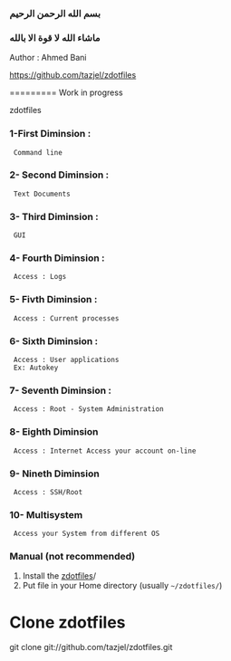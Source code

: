 
### بسم الله الرحمن الرحيم
### ماشاء الله لا قوة الا بالله

Author : Ahmed Bani

https://github.com/tazjel/zdotfiles


=========
Work in progress

zdotfiles

### 1-First Diminsion :
     Command line
### 2- Second Diminsion :
     Text Documents
### 3- Third Diminsion :
     GUI
### 4- Fourth Diminsion :
     Access : Logs
### 5- Fivth Diminsion :
     Access : Current processes
### 6- Sixth Diminsion :
     Access : User applications
     Ex: Autokey
### 7- Seventh Diminsion :
     Access : Root - System Administration
### 8- Eighth Diminsion
     Access : Internet Access your account on-line
### 9- Nineth Diminsion
     Access : SSH/Root
### 10- Multisystem
     Access your System from different OS

### Manual (not recommended)

1. Install the
   [zdotfiles](https://github.com/tazjel/zdotfiles.git)/
2. Put file in your Home directory (usually `~/zdotfiles/`)

# Clone zdotfiles
git clone git://github.com/tazjel/zdotfiles.git

